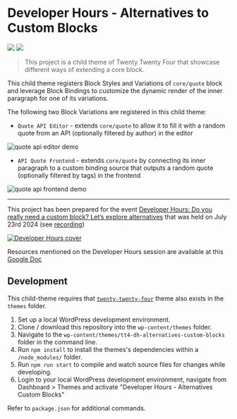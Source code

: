 # Developer Hours - Alternatives to Custom Blocks

[![](https://img.shields.io/badge/playground-live%20preview-blue?logo=wordpress)](https://playground.wordpress.net/?blueprint-url=https://raw.githubusercontent.com/wordpress-juanmaguitar/tt4-dh-alternatives-custom-blocks/main/_playground/blueprint.json) [![](https://img.shields.io/badge/excalidraw-project%20diagram-c2255c?logo=excalidraw)](https://excalidraw.com/#json=xE-cFmJvs7HvEt3_Yf5d0,lkXZcRhI0SjwdEzkQh1PwQ)

> This project is a child theme of Twenty Twenty Four that showcase different ways of extending a core block.

This child theme registers Block Styles and Variations of `core/quote` block and leverage Block Bindings to customize the dynamic render of the inner paragraph for one of its variations.

The following two Block Variations are registered in this child theme:

- `Quote API Editor` - extends `core/quote` to allow it to fill it with a random quote from an API (optionally filtered by author) in the editor

![quote api editor demo](./assets/quote-api-editor-demo.gif)

- `API Quote Frontend` - extends `core/quote` by connecting its inner paragraph to a custom binding source that outputs a random quote (optionally filtered by tags) in the frontend

![quote api frontend demo](./assets/quote-api-frontend-demo.gif)

---

This project has been prepared for the event [Developer Hours: Do you really need a custom block? Let’s explore alternatives](https://www.meetup.com/es-ES/learn-wordpress-online-workshops/events/301860423/?notificationId=1397062753762701312) that was held on July 23rd 2024 (see [recording](https://www.youtube.com/watch?v=V6-yg-GKTZg))

[![Developer Hours cover](./assets/developer-hours-cover.png)](https://www.youtube.com/watch?v=V6-yg-GKTZg)

Resources mentioned on the Developer Hours session are available at this [Google Doc](https://docs.google.com/document/d/1myYoEehSPS6rhFMzpEq4h_v3z5Z4TTA_C1rJDG0Mk0U/edit)

## Development

This child-theme requires that [`twenty-twenty-four`](https://github.com/WordPress/WordPress/tree/master/wp-content/themes/twentytwentyfour) theme also exists in the `themes` folder.

1. Set up a local WordPress development environment.
2. Clone / download this repository into the `wp-content/themes` folder.
3. Navigate to the `wp-content/themes/tt4-dh-alternatives-custom-blocks` folder in the command line.
4. Run `npm install` to install the themes's dependencies within a `/node_modules/` folder.
5. Run `npm run start` to compile and watch source files for changes while developing.
6. Login to your local WordPress development environment, navigate from Dashboard > Themes and activate "Developer Hours - Alternatives Custom Blocks"

Refer to `package.json` for additional commands.
